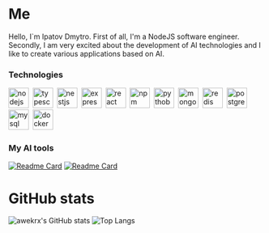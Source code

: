 # Me
Hello, I`m Ipatov Dmytro. First of all, I'm a NodeJS software engineer.
Secondly, I am very excited about the development of AI technologies and I like to create various applications based on AI.

### Technologies

<img src="https://cdn.jsdelivr.net/gh/devicons/devicon/icons/nodejs/nodejs-original.svg" title="nodejs" width="40" height="40" />&nbsp;
<img src="https://cdn.jsdelivr.net/gh/devicons/devicon/icons/typescript/typescript-original.svg" title="typescript" width="40" height="40" />&nbsp;
<img src="https://cdn.jsdelivr.net/gh/devicons/devicon/icons/nestjs/nestjs-plain.svg" title="nestjs" width="40" height="40" />&nbsp;
<img src="https://cdn.jsdelivr.net/gh/devicons/devicon/icons/express/express-original.svg" title="express" width="40" height="40" />&nbsp;
<img src="https://cdn.jsdelivr.net/gh/devicons/devicon/icons/react/react-original.svg" title="react" width="40" height="40" />&nbsp;
<img src="https://cdn.jsdelivr.net/gh/devicons/devicon/icons/npm/npm-original-wordmark.svg" title="npm" width="40" height="40" />&nbsp;
<img src="https://cdn.jsdelivr.net/gh/devicons/devicon/icons/python/python-original.svg" title="pythob" width="40" height="40" />&nbsp;
<img src="https://cdn.jsdelivr.net/gh/devicons/devicon/icons/mongodb/mongodb-original.svg" title="mongodb" width="40" height="40" />&nbsp;
<img src="https://cdn.jsdelivr.net/gh/devicons/devicon/icons/redis/redis-original.svg" title="redis" width="40" height="40" />&nbsp;
<img src="https://cdn.jsdelivr.net/gh/devicons/devicon/icons/postgresql/postgresql-original.svg" title="postgresql" height="40" />&nbsp;
<img src="https://cdn.jsdelivr.net/gh/devicons/devicon/icons/mysql/mysql-original.svg" title="mysql" width="40" height="40" />&nbsp;
<img src="https://cdn.jsdelivr.net/gh/devicons/devicon/icons/docker/docker-original.svg" title="docker" width="40" height="40" />&nbsp;

### My AI tools
[![Readme Card](https://github-readme-stats.vercel.app/api/pin/?username=awekrx&repo=ChatGPT-MidJourney-prompt&theme=dark)](https://github.com/awekrx/ChatGPT-MidJourney-prompt)
[![Readme Card](https://github-readme-stats.vercel.app/api/pin/?username=awekrx&repo=AutoDoc-ChatGPT&theme=dark)](https://github.com/awekrx/AutoDoc-ChatGPT)


# GitHub stats
![awekrx's GitHub stats](https://github-readme-stats.vercel.app/api?username=awekrx&show_icons=true&theme=dark)
![Top Langs](https://github-readme-stats.vercel.app/api/top-langs/?username=awekrx&layout=compact&theme=dark)
